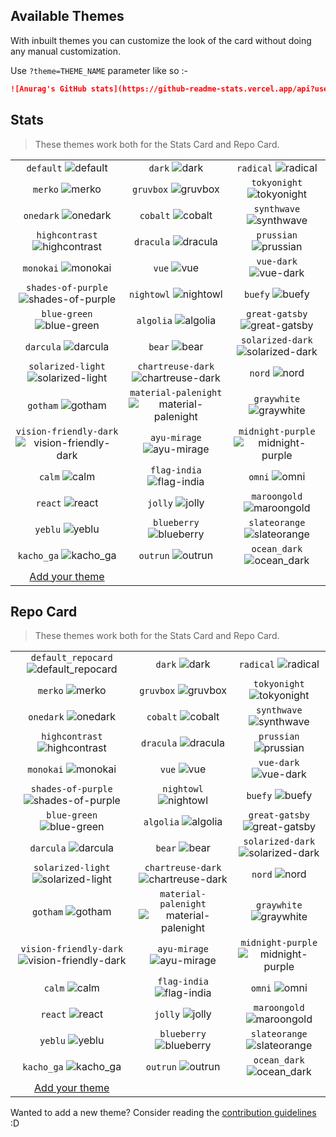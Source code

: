 ## Available Themes

<!-- DO NOT EDIT THIS FILE DIRECTLY -->

With inbuilt themes you can customize the look of the card without doing any manual customization.

Use `?theme=THEME_NAME` parameter like so :-

```md
![Anurag's GitHub stats](https://github-readme-stats.vercel.app/api?username=anuraghazra&theme=dark&show_icons=true)
```

## Stats

> These themes work both for the Stats Card and Repo Card.

| | | |
| :--: | :--: | :--: |
| `default` ![default][default] | `dark` ![dark][dark] | `radical` ![radical][radical] |
| `merko` ![merko][merko] | `gruvbox` ![gruvbox][gruvbox] | `tokyonight` ![tokyonight][tokyonight] |
| `onedark` ![onedark][onedark] | `cobalt` ![cobalt][cobalt] | `synthwave` ![synthwave][synthwave] |
| `highcontrast` ![highcontrast][highcontrast] | `dracula` ![dracula][dracula] | `prussian` ![prussian][prussian] |
| `monokai` ![monokai][monokai] | `vue` ![vue][vue] | `vue-dark` ![vue-dark][vue-dark] |
| `shades-of-purple` ![shades-of-purple][shades-of-purple] | `nightowl` ![nightowl][nightowl] | `buefy` ![buefy][buefy] |
| `blue-green` ![blue-green][blue-green] | `algolia` ![algolia][algolia] | `great-gatsby` ![great-gatsby][great-gatsby] |
| `darcula` ![darcula][darcula] | `bear` ![bear][bear] | `solarized-dark` ![solarized-dark][solarized-dark] |
| `solarized-light` ![solarized-light][solarized-light] | `chartreuse-dark` ![chartreuse-dark][chartreuse-dark] | `nord` ![nord][nord] |
| `gotham` ![gotham][gotham] | `material-palenight` ![material-palenight][material-palenight] | `graywhite` ![graywhite][graywhite] |
| `vision-friendly-dark` ![vision-friendly-dark][vision-friendly-dark] | `ayu-mirage` ![ayu-mirage][ayu-mirage] | `midnight-purple` ![midnight-purple][midnight-purple] |
| `calm` ![calm][calm] | `flag-india` ![flag-india][flag-india] | `omni` ![omni][omni] |
| `react` ![react][react] | `jolly` ![jolly][jolly] | `maroongold` ![maroongold][maroongold] |
| `yeblu` ![yeblu][yeblu] | `blueberry` ![blueberry][blueberry] | `slateorange` ![slateorange][slateorange] |
| `kacho_ga` ![kacho_ga][kacho_ga] | `outrun` ![outrun][outrun] | `ocean_dark` ![ocean_dark][ocean_dark] |
| [Add your theme][add-theme] | | |

## Repo Card

> These themes work both for the Stats Card and Repo Card.

| | | |
| :--: | :--: | :--: |
| `default_repocard` ![default_repocard][default_repocard_repo] | `dark` ![dark][dark_repo] | `radical` ![radical][radical_repo] |
| `merko` ![merko][merko_repo] | `gruvbox` ![gruvbox][gruvbox_repo] | `tokyonight` ![tokyonight][tokyonight_repo] |
| `onedark` ![onedark][onedark_repo] | `cobalt` ![cobalt][cobalt_repo] | `synthwave` ![synthwave][synthwave_repo] |
| `highcontrast` ![highcontrast][highcontrast_repo] | `dracula` ![dracula][dracula_repo] | `prussian` ![prussian][prussian_repo] |
| `monokai` ![monokai][monokai_repo] | `vue` ![vue][vue_repo] | `vue-dark` ![vue-dark][vue-dark_repo] |
| `shades-of-purple` ![shades-of-purple][shades-of-purple_repo] | `nightowl` ![nightowl][nightowl_repo] | `buefy` ![buefy][buefy_repo] |
| `blue-green` ![blue-green][blue-green_repo] | `algolia` ![algolia][algolia_repo] | `great-gatsby` ![great-gatsby][great-gatsby_repo] |
| `darcula` ![darcula][darcula_repo] | `bear` ![bear][bear_repo] | `solarized-dark` ![solarized-dark][solarized-dark_repo] |
| `solarized-light` ![solarized-light][solarized-light_repo] | `chartreuse-dark` ![chartreuse-dark][chartreuse-dark_repo] | `nord` ![nord][nord_repo] |
| `gotham` ![gotham][gotham_repo] | `material-palenight` ![material-palenight][material-palenight_repo] | `graywhite` ![graywhite][graywhite_repo] |
| `vision-friendly-dark` ![vision-friendly-dark][vision-friendly-dark_repo] | `ayu-mirage` ![ayu-mirage][ayu-mirage_repo] | `midnight-purple` ![midnight-purple][midnight-purple_repo] |
| `calm` ![calm][calm_repo] | `flag-india` ![flag-india][flag-india_repo] | `omni` ![omni][omni_repo] |
| `react` ![react][react_repo] | `jolly` ![jolly][jolly_repo] | `maroongold` ![maroongold][maroongold_repo] |
| `yeblu` ![yeblu][yeblu_repo] | `blueberry` ![blueberry][blueberry_repo] | `slateorange` ![slateorange][slateorange_repo] |
| `kacho_ga` ![kacho_ga][kacho_ga_repo] | `outrun` ![outrun][outrun_repo] | `ocean_dark` ![ocean_dark][ocean_dark_repo] |
| [Add your theme][add-theme] | | |


[default]: https://github-readme-stats.vercel.app/api?username=anuraghazra&show_icons=true&hide=contribs,prs&cache_seconds=86400&theme=default
[default_repocard]: https://github-readme-stats.vercel.app/api?username=anuraghazra&show_icons=true&hide=contribs,prs&cache_seconds=86400&theme=default_repocard
[dark]: https://github-readme-stats.vercel.app/api?username=anuraghazra&show_icons=true&hide=contribs,prs&cache_seconds=86400&theme=dark
[radical]: https://github-readme-stats.vercel.app/api?username=anuraghazra&show_icons=true&hide=contribs,prs&cache_seconds=86400&theme=radical
[merko]: https://github-readme-stats.vercel.app/api?username=anuraghazra&show_icons=true&hide=contribs,prs&cache_seconds=86400&theme=merko
[gruvbox]: https://github-readme-stats.vercel.app/api?username=anuraghazra&show_icons=true&hide=contribs,prs&cache_seconds=86400&theme=gruvbox
[tokyonight]: https://github-readme-stats.vercel.app/api?username=anuraghazra&show_icons=true&hide=contribs,prs&cache_seconds=86400&theme=tokyonight
[onedark]: https://github-readme-stats.vercel.app/api?username=anuraghazra&show_icons=true&hide=contribs,prs&cache_seconds=86400&theme=onedark
[cobalt]: https://github-readme-stats.vercel.app/api?username=anuraghazra&show_icons=true&hide=contribs,prs&cache_seconds=86400&theme=cobalt
[synthwave]: https://github-readme-stats.vercel.app/api?username=anuraghazra&show_icons=true&hide=contribs,prs&cache_seconds=86400&theme=synthwave
[highcontrast]: https://github-readme-stats.vercel.app/api?username=anuraghazra&show_icons=true&hide=contribs,prs&cache_seconds=86400&theme=highcontrast
[dracula]: https://github-readme-stats.vercel.app/api?username=anuraghazra&show_icons=true&hide=contribs,prs&cache_seconds=86400&theme=dracula
[prussian]: https://github-readme-stats.vercel.app/api?username=anuraghazra&show_icons=true&hide=contribs,prs&cache_seconds=86400&theme=prussian
[monokai]: https://github-readme-stats.vercel.app/api?username=anuraghazra&show_icons=true&hide=contribs,prs&cache_seconds=86400&theme=monokai
[vue]: https://github-readme-stats.vercel.app/api?username=anuraghazra&show_icons=true&hide=contribs,prs&cache_seconds=86400&theme=vue
[vue-dark]: https://github-readme-stats.vercel.app/api?username=anuraghazra&show_icons=true&hide=contribs,prs&cache_seconds=86400&theme=vue-dark
[shades-of-purple]: https://github-readme-stats.vercel.app/api?username=anuraghazra&show_icons=true&hide=contribs,prs&cache_seconds=86400&theme=shades-of-purple
[nightowl]: https://github-readme-stats.vercel.app/api?username=anuraghazra&show_icons=true&hide=contribs,prs&cache_seconds=86400&theme=nightowl
[buefy]: https://github-readme-stats.vercel.app/api?username=anuraghazra&show_icons=true&hide=contribs,prs&cache_seconds=86400&theme=buefy
[blue-green]: https://github-readme-stats.vercel.app/api?username=anuraghazra&show_icons=true&hide=contribs,prs&cache_seconds=86400&theme=blue-green
[algolia]: https://github-readme-stats.vercel.app/api?username=anuraghazra&show_icons=true&hide=contribs,prs&cache_seconds=86400&theme=algolia
[great-gatsby]: https://github-readme-stats.vercel.app/api?username=anuraghazra&show_icons=true&hide=contribs,prs&cache_seconds=86400&theme=great-gatsby
[darcula]: https://github-readme-stats.vercel.app/api?username=anuraghazra&show_icons=true&hide=contribs,prs&cache_seconds=86400&theme=darcula
[bear]: https://github-readme-stats.vercel.app/api?username=anuraghazra&show_icons=true&hide=contribs,prs&cache_seconds=86400&theme=bear
[solarized-dark]: https://github-readme-stats.vercel.app/api?username=anuraghazra&show_icons=true&hide=contribs,prs&cache_seconds=86400&theme=solarized-dark
[solarized-light]: https://github-readme-stats.vercel.app/api?username=anuraghazra&show_icons=true&hide=contribs,prs&cache_seconds=86400&theme=solarized-light
[chartreuse-dark]: https://github-readme-stats.vercel.app/api?username=anuraghazra&show_icons=true&hide=contribs,prs&cache_seconds=86400&theme=chartreuse-dark
[nord]: https://github-readme-stats.vercel.app/api?username=anuraghazra&show_icons=true&hide=contribs,prs&cache_seconds=86400&theme=nord
[gotham]: https://github-readme-stats.vercel.app/api?username=anuraghazra&show_icons=true&hide=contribs,prs&cache_seconds=86400&theme=gotham
[material-palenight]: https://github-readme-stats.vercel.app/api?username=anuraghazra&show_icons=true&hide=contribs,prs&cache_seconds=86400&theme=material-palenight
[graywhite]: https://github-readme-stats.vercel.app/api?username=anuraghazra&show_icons=true&hide=contribs,prs&cache_seconds=86400&theme=graywhite
[vision-friendly-dark]: https://github-readme-stats.vercel.app/api?username=anuraghazra&show_icons=true&hide=contribs,prs&cache_seconds=86400&theme=vision-friendly-dark
[ayu-mirage]: https://github-readme-stats.vercel.app/api?username=anuraghazra&show_icons=true&hide=contribs,prs&cache_seconds=86400&theme=ayu-mirage
[midnight-purple]: https://github-readme-stats.vercel.app/api?username=anuraghazra&show_icons=true&hide=contribs,prs&cache_seconds=86400&theme=midnight-purple
[calm]: https://github-readme-stats.vercel.app/api?username=anuraghazra&show_icons=true&hide=contribs,prs&cache_seconds=86400&theme=calm
[flag-india]: https://github-readme-stats.vercel.app/api?username=anuraghazra&show_icons=true&hide=contribs,prs&cache_seconds=86400&theme=flag-india
[omni]: https://github-readme-stats.vercel.app/api?username=anuraghazra&show_icons=true&hide=contribs,prs&cache_seconds=86400&theme=omni
[react]: https://github-readme-stats.vercel.app/api?username=anuraghazra&show_icons=true&hide=contribs,prs&cache_seconds=86400&theme=react
[jolly]: https://github-readme-stats.vercel.app/api?username=anuraghazra&show_icons=true&hide=contribs,prs&cache_seconds=86400&theme=jolly
[maroongold]: https://github-readme-stats.vercel.app/api?username=anuraghazra&show_icons=true&hide=contribs,prs&cache_seconds=86400&theme=maroongold
[yeblu]: https://github-readme-stats.vercel.app/api?username=anuraghazra&show_icons=true&hide=contribs,prs&cache_seconds=86400&theme=yeblu
[blueberry]: https://github-readme-stats.vercel.app/api?username=anuraghazra&show_icons=true&hide=contribs,prs&cache_seconds=86400&theme=blueberry
[slateorange]: https://github-readme-stats.vercel.app/api?username=anuraghazra&show_icons=true&hide=contribs,prs&cache_seconds=86400&theme=slateorange
[kacho_ga]: https://github-readme-stats.vercel.app/api?username=anuraghazra&show_icons=true&hide=contribs,prs&cache_seconds=86400&theme=kacho_ga
[outrun]: https://github-readme-stats.vercel.app/api?username=anuraghazra&show_icons=true&hide=contribs,prs&cache_seconds=86400&theme=outrun
[ocean_dark]: https://github-readme-stats.vercel.app/api?username=anuraghazra&show_icons=true&hide=contribs,prs&cache_seconds=86400&theme=ocean_dark


[default_repo]: https://github-readme-stats.vercel.app/api/pin/?username=anuraghazra&repo=github-readme-stats&cache_seconds=86400&theme=default
[default_repocard_repo]: https://github-readme-stats.vercel.app/api/pin/?username=anuraghazra&repo=github-readme-stats&cache_seconds=86400&theme=default_repocard
[dark_repo]: https://github-readme-stats.vercel.app/api/pin/?username=anuraghazra&repo=github-readme-stats&cache_seconds=86400&theme=dark
[radical_repo]: https://github-readme-stats.vercel.app/api/pin/?username=anuraghazra&repo=github-readme-stats&cache_seconds=86400&theme=radical
[merko_repo]: https://github-readme-stats.vercel.app/api/pin/?username=anuraghazra&repo=github-readme-stats&cache_seconds=86400&theme=merko
[gruvbox_repo]: https://github-readme-stats.vercel.app/api/pin/?username=anuraghazra&repo=github-readme-stats&cache_seconds=86400&theme=gruvbox
[tokyonight_repo]: https://github-readme-stats.vercel.app/api/pin/?username=anuraghazra&repo=github-readme-stats&cache_seconds=86400&theme=tokyonight
[onedark_repo]: https://github-readme-stats.vercel.app/api/pin/?username=anuraghazra&repo=github-readme-stats&cache_seconds=86400&theme=onedark
[cobalt_repo]: https://github-readme-stats.vercel.app/api/pin/?username=anuraghazra&repo=github-readme-stats&cache_seconds=86400&theme=cobalt
[synthwave_repo]: https://github-readme-stats.vercel.app/api/pin/?username=anuraghazra&repo=github-readme-stats&cache_seconds=86400&theme=synthwave
[highcontrast_repo]: https://github-readme-stats.vercel.app/api/pin/?username=anuraghazra&repo=github-readme-stats&cache_seconds=86400&theme=highcontrast
[dracula_repo]: https://github-readme-stats.vercel.app/api/pin/?username=anuraghazra&repo=github-readme-stats&cache_seconds=86400&theme=dracula
[prussian_repo]: https://github-readme-stats.vercel.app/api/pin/?username=anuraghazra&repo=github-readme-stats&cache_seconds=86400&theme=prussian
[monokai_repo]: https://github-readme-stats.vercel.app/api/pin/?username=anuraghazra&repo=github-readme-stats&cache_seconds=86400&theme=monokai
[vue_repo]: https://github-readme-stats.vercel.app/api/pin/?username=anuraghazra&repo=github-readme-stats&cache_seconds=86400&theme=vue
[vue-dark_repo]: https://github-readme-stats.vercel.app/api/pin/?username=anuraghazra&repo=github-readme-stats&cache_seconds=86400&theme=vue-dark
[shades-of-purple_repo]: https://github-readme-stats.vercel.app/api/pin/?username=anuraghazra&repo=github-readme-stats&cache_seconds=86400&theme=shades-of-purple
[nightowl_repo]: https://github-readme-stats.vercel.app/api/pin/?username=anuraghazra&repo=github-readme-stats&cache_seconds=86400&theme=nightowl
[buefy_repo]: https://github-readme-stats.vercel.app/api/pin/?username=anuraghazra&repo=github-readme-stats&cache_seconds=86400&theme=buefy
[blue-green_repo]: https://github-readme-stats.vercel.app/api/pin/?username=anuraghazra&repo=github-readme-stats&cache_seconds=86400&theme=blue-green
[algolia_repo]: https://github-readme-stats.vercel.app/api/pin/?username=anuraghazra&repo=github-readme-stats&cache_seconds=86400&theme=algolia
[great-gatsby_repo]: https://github-readme-stats.vercel.app/api/pin/?username=anuraghazra&repo=github-readme-stats&cache_seconds=86400&theme=great-gatsby
[darcula_repo]: https://github-readme-stats.vercel.app/api/pin/?username=anuraghazra&repo=github-readme-stats&cache_seconds=86400&theme=darcula
[bear_repo]: https://github-readme-stats.vercel.app/api/pin/?username=anuraghazra&repo=github-readme-stats&cache_seconds=86400&theme=bear
[solarized-dark_repo]: https://github-readme-stats.vercel.app/api/pin/?username=anuraghazra&repo=github-readme-stats&cache_seconds=86400&theme=solarized-dark
[solarized-light_repo]: https://github-readme-stats.vercel.app/api/pin/?username=anuraghazra&repo=github-readme-stats&cache_seconds=86400&theme=solarized-light
[chartreuse-dark_repo]: https://github-readme-stats.vercel.app/api/pin/?username=anuraghazra&repo=github-readme-stats&cache_seconds=86400&theme=chartreuse-dark
[nord_repo]: https://github-readme-stats.vercel.app/api/pin/?username=anuraghazra&repo=github-readme-stats&cache_seconds=86400&theme=nord
[gotham_repo]: https://github-readme-stats.vercel.app/api/pin/?username=anuraghazra&repo=github-readme-stats&cache_seconds=86400&theme=gotham
[material-palenight_repo]: https://github-readme-stats.vercel.app/api/pin/?username=anuraghazra&repo=github-readme-stats&cache_seconds=86400&theme=material-palenight
[graywhite_repo]: https://github-readme-stats.vercel.app/api/pin/?username=anuraghazra&repo=github-readme-stats&cache_seconds=86400&theme=graywhite
[vision-friendly-dark_repo]: https://github-readme-stats.vercel.app/api/pin/?username=anuraghazra&repo=github-readme-stats&cache_seconds=86400&theme=vision-friendly-dark
[ayu-mirage_repo]: https://github-readme-stats.vercel.app/api/pin/?username=anuraghazra&repo=github-readme-stats&cache_seconds=86400&theme=ayu-mirage
[midnight-purple_repo]: https://github-readme-stats.vercel.app/api/pin/?username=anuraghazra&repo=github-readme-stats&cache_seconds=86400&theme=midnight-purple
[calm_repo]: https://github-readme-stats.vercel.app/api/pin/?username=anuraghazra&repo=github-readme-stats&cache_seconds=86400&theme=calm
[flag-india_repo]: https://github-readme-stats.vercel.app/api/pin/?username=anuraghazra&repo=github-readme-stats&cache_seconds=86400&theme=flag-india
[omni_repo]: https://github-readme-stats.vercel.app/api/pin/?username=anuraghazra&repo=github-readme-stats&cache_seconds=86400&theme=omni
[react_repo]: https://github-readme-stats.vercel.app/api/pin/?username=anuraghazra&repo=github-readme-stats&cache_seconds=86400&theme=react
[jolly_repo]: https://github-readme-stats.vercel.app/api/pin/?username=anuraghazra&repo=github-readme-stats&cache_seconds=86400&theme=jolly
[maroongold_repo]: https://github-readme-stats.vercel.app/api/pin/?username=anuraghazra&repo=github-readme-stats&cache_seconds=86400&theme=maroongold
[yeblu_repo]: https://github-readme-stats.vercel.app/api/pin/?username=anuraghazra&repo=github-readme-stats&cache_seconds=86400&theme=yeblu
[blueberry_repo]: https://github-readme-stats.vercel.app/api/pin/?username=anuraghazra&repo=github-readme-stats&cache_seconds=86400&theme=blueberry
[slateorange_repo]: https://github-readme-stats.vercel.app/api/pin/?username=anuraghazra&repo=github-readme-stats&cache_seconds=86400&theme=slateorange
[kacho_ga_repo]: https://github-readme-stats.vercel.app/api/pin/?username=anuraghazra&repo=github-readme-stats&cache_seconds=86400&theme=kacho_ga
[outrun_repo]: https://github-readme-stats.vercel.app/api/pin/?username=anuraghazra&repo=github-readme-stats&cache_seconds=86400&theme=outrun
[ocean_dark_repo]: https://github-readme-stats.vercel.app/api/pin/?username=anuraghazra&repo=github-readme-stats&cache_seconds=86400&theme=ocean_dark


[add-theme]: https://github.com/anuraghazra/github-readme-stats/edit/master/themes/index.js

Wanted to add a new theme? Consider reading the [contribution guidelines](../CONTRIBUTING.md#themes-contribution) :D
